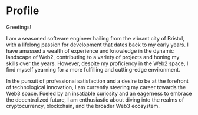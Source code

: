 # Profile

Greetings!

I am a seasoned software engineer hailing from the vibrant city of Bristol, with a lifelong passion for development that dates back to my early years. I have amassed a wealth of experience and knowledge in the dynamic landscape of Web2, contributing to a variety of projects and honing my skills over the years. However, despite my proficiency in the Web2 space, I find myself yearning for a more fulfilling and cutting-edge environment.

In the pursuit of professional satisfaction and a desire to be at the forefront of technological innovation, I am currently steering my career towards the Web3 space. Fueled by an insatiable curiosity and an eagerness to embrace the decentralized future, I am enthusiastic about diving into the realms of cryptocurrency, blockchain, and the broader Web3 ecosystem.
